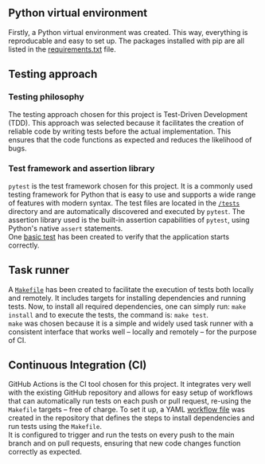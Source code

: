 ## Python virtual environment
Firstly, a Python virtual environment was created. This way, everything is reproducable and easy to set up. The packages installed with pip are all listed in the [requirements.txt](../requirements.txt) file.

## Testing approach
### Testing philosophy
The testing approach chosen for this project is Test-Driven Development (TDD). This approach was selected because it facilitates the creation of reliable code by writing tests before the actual implementation. This ensures that the code functions as expected and reduces the likelihood of bugs.


### Test framework and assertion library
`pytest` is the test framework chosen for this project.
It is a commonly used testing framework for Python that is easy to use and supports a wide range of features with modern syntax.
The test files are located in the [`/tests`](/src/tests/) directory and are automatically discovered and executed by `pytest`.
The assertion library used is the built-in assertion capabilities of `pytest`, using Python's native `assert` statements.\
One [basic test](../src/tests/test_main.py) has been created to verify that the application starts correctly.

## Task runner
A [`Makefile`](../Makefile) has been created to facilitate the execution of tests both locally and remotely.
It includes targets for installing dependencies and running tests.
Now, to install all required dependencies, one can simply run: ```make install``` and to execute the tests, the command is: ```make test```.\
`make` was chosen because it is a simple and widely used task runner with a consistent interface that works well – locally and remotely – for the purpose of CI.

## Continuous Integration (CI)
GitHub Actions is the CI tool chosen for this project.
It integrates very well with the existing GitHub repository and allows for easy setup of workflows that can automatically run tests on each push or pull request, re-using the `Makefile` targets – free of charge.
To set it up, a YAML [workflow file](../.github/workflows/ci.yml) was created in the repository that defines the steps to install dependencies and run tests using the `Makefile`.\
It is configured to trigger and run the tests on every push to the main branch and on pull requests, ensuring that new code changes function correctly as expected.